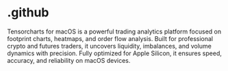# .github
Tensorcharts for macOS is a powerful trading analytics platform focused on footprint charts, heatmaps, and order flow analysis. Built for professional crypto and futures traders, it uncovers liquidity, imbalances, and volume dynamics with precision. Fully optimized for Apple Silicon, it ensures speed, accuracy, and reliability on macOS devices.
